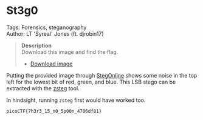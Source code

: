 # St3g0

Tags: Forensics, steganography<br>
Author: LT 'Syreal' Jones (ft. djrobin17)

> **Description**<br>
Download this image and find the flag.
> * [Download image](https://artifacts.picoctf.net/c/427/pico.flag.png)

Putting the provided image through [StegOnline](https://stegonline.georgeom.net/upload) shows some noise in the top left for the lowest bit of red, green, and blue.
This LSB stego can be extracted with the [zsteg](https://github.com/zed-0xff/zsteg) tool.

In hindsight, running `zsteg` first would have worked too.

`picoCTF{7h3r3_15_n0_5p00n_4706df81}`

